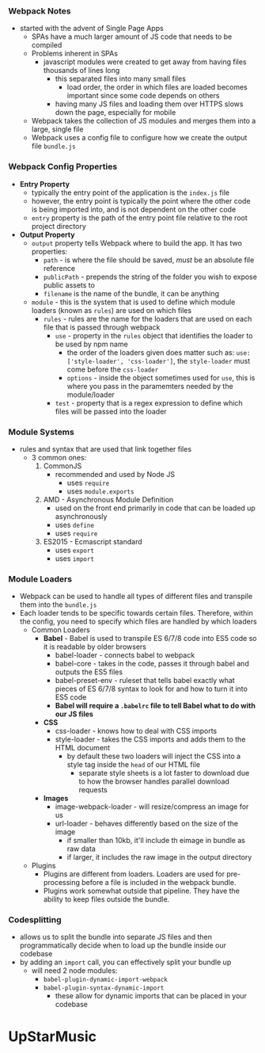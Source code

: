 ### Webpack Notes
- started with the advent of Single Page Apps
    - SPAs have a much larger amount of JS code that needs to be compiled
    - Problems inherent in SPAs
        - javascript modules were created to get away from having files thousands of lines long
            - this separated files into many small files
                - load order, the order in which files are loaded becomes important since some code depends on others
            - having many JS files and loading them over HTTPS slows down the page, especially for mobile
    - Webpack takes the collection of JS modules and merges them into a large, single file
    - Webpack uses a config file to configure how we create the output file `bundle.js`
    
### Webpack Config Properties
- **Entry Property**
    - typically the entry point of the application is the `index.js` file
    - however, the entry point is typically the point where the other code is being imported into, and
    is not dependent on the other code
    - `entry` property is the path of the entry point file relative to the root project directory
- **Output Property**
    - `output` property tells Webpack where to build the app. It has two properties:
        - `path` - is where the file should be saved, *must* be an absolute file reference
        - `publicPath` - prepends the string of the folder you wish to expose public assets to 
        - `filename` is the name of the bundle, it can be anything
    - `module` - this is the system that is used to define which module loaders (known as `rules`) are used  on which files
        - `rules` - rules are the name for the loaders that are used on each file that is passed through webpack
            - `use` - property in the `rules` object that identifies the loader to be used by npm name
                - the order of the loaders given does matter such as: `use: ['style-loader', 'css-loader']`, the `style-loader`
                must come before the `css-loader`
                - `options` - inside the object sometimes used for `use`, this is where you pass in the paramemters needed
                by the module/loader
            - `test` - property that is a regex expression to define which files will be passed into the loader
            
    
        
    
### Module Systems
- rules and syntax that are used that link together files
    - 3 common ones:
        1. CommonJS
            - recommended and used by Node JS
                - uses `require`
                - uses `module.exports`
        2. AMD - Asynchronous Module Definition
            - used on the front end primarily in code that can be loaded up asynchronously
            - uses `define`
            - uses `require`
        3. ES2015 - Ecmascript standard
            - uses `export`
            - uses `import`
### Module Loaders
- Webpack can be used to handle all types of different files and transpile them into the `bundle.js`
- Each loader tends to be specific towards certain files. Therefore, within the config, you need to specify which files
are handled by which loaders
    - Common Loaders
        - **Babel** - Babel is used to transpile ES 6/7/8 code into ES5 code so it is readable by older browsers
            - babel-loader - connects babel to webpack
            - babel-core - takes in the code, passes it through babel and outputs the ES5 files
            - babel-preset-env - ruleset that tells babel exactly what pieces of ES 6/7/8 syntax to look for and how
            to turn it into ES5 code
            - **Babel will require a `.babelrc` file to tell Babel what to do with our JS files**
        - **CSS**
            - css-loader - knows how to deal with CSS imports
            - style-loader - takes the CSS imports and adds them to the HTML document
                - by default these two loaders will inject the CSS into a style tag inside the `head` of our 
                HTML file
                    - separate style sheets is a lot faster to download due to how the browser handles
                    parallel download requests
        - **Images**
            - image-webpack-loader - will resize/compress an image for us
            - url-loader - behaves differently based on the size of the image
                - if smaller than 10kb, it'll include th eimage in bundle as raw data
                - if larger, it includes the raw image in the output directory
    - Plugins
        - Plugins are different from loaders. Loaders are used for pre-processing before a file is included in the webpack
        bundle.
        - Plugins work somewhat outside that pipeline. They have the ability to keep files outside the bundle.
        
### Codesplitting
-  allows us to split the bundle into separate JS files and then programmatically decide when to load up the bundle inside our
codebase
- by adding an `import` call, you can effectively split your bundle up
    - will need 2 node modules:
        - `babel-plugin-dynamic-import-webpack`
        - `babel-plugin-syntax-dynamic-import`
            - these allow for dynamic imports that can be placed in your codebase
            
              

# UpStarMusic

